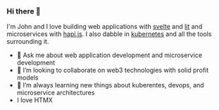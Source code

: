 ### Hi there 👋

I'm John and I love building web applications with [svelte](https://svelte.dev/) and [lit](https://lit.dev/) and microservices with [hapi.js](https://hapi.dev/). I also dabble in [kubernetes](https://kubernetes.io/) and all the tools surrounding it. 

- 💬 Ask me about web application development and microservice development
- 👯 I’m looking to collaborate on web3 technologies with solid profit models
- 🌱 I’m always learning new things about kuberentes, devops, and microservice architectures
- I love HTMX



<!--
**jmcudd/jmcudd** is a ✨ _special_ ✨ repository because its `README.md` (this file) appears on your GitHub profile.

Here are some ideas to get you started:

- 🔭 I’m currently working on ...
- 🌱 I’m currently learning ...
- 👯 I’m looking to collaborate on ...
- 🤔 I’m looking for help with ...
- 💬 Ask me about ...
- 📫 How to reach me: ...
- 😄 Pronouns: ...
- ⚡ Fun fact: ...
-->
